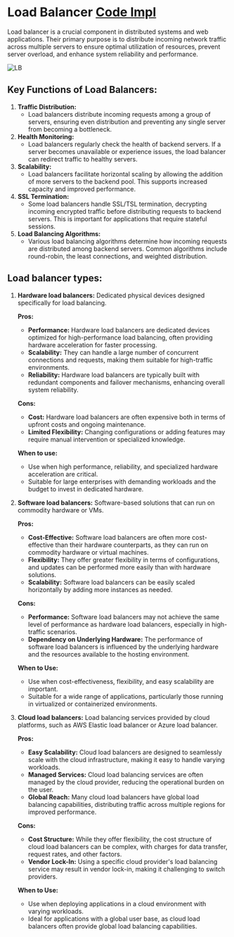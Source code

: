 # Load Balancer [Code Impl](../../caseStudies/loadbalancer/LoadBalancer.java)
Load balancer is a crucial component in distributed systems and web applications.
Their primary purpose is to distribute incoming network traffic across multiple servers to ensure optimal utilization of resources, 
prevent server overload, and enhance system reliability and performance.

![LB](https://miro.medium.com/v2/resize:fit:793/1*GArVCtBgdVvdSVj_rZhavg.jpeg)

## Key Functions of Load Balancers:

1. **Traffic Distribution:**
   - Load balancers distribute incoming requests among a group of servers, ensuring even distribution and preventing any single server from becoming a bottleneck.
2. **Health Monitoring:**
    - Load balancers regularly check the health of backend servers. If a server becomes unavailable or experience issues, the load balancer can redirect traffic to healthy servers.
3. **Scalability:**
   - Load balancers facilitate horizontal scaling by allowing the addition of more servers to the backend pool. This supports increased capacity and improved performance.
4. **SSL Termination:**
    - Some load balancers handle SSL/TSL termination, decrypting incoming encrypted traffic before distributing requests to backend servers. This is important for applications that require stateful sessions.
5. **Load Balancing Algorithms:**
   - Various load balancing algorithms determine how incoming requests are distributed among backend servers. Common algorithms include round-robin, the least connections, and weighted distribution.

## Load balancer types:

1. **Hardware load balancers:** Dedicated physical devices designed specifically for load balancing.
   
    **Pros:**
   - **Performance:** Hardware load balancers are dedicated devices optimized for high-performance load balancing, often providing hardware acceleration for faster processing.
   - **Scalability:** They can handle a large number of concurrent connections and requests, making them suitable for high-traffic environments. 
   - **Reliability:** Hardware load balancers are typically built with redundant components and failover mechanisms, enhancing overall system reliability. 

   **Cons:**
   - **Cost:** Hardware load balancers are often expensive both in terms of upfront costs and ongoing maintenance. 
   - **Limited Flexibility:** Changing configurations or adding features may require manual intervention or specialized knowledge.
   
   **When to use:**
   - Use when high performance, reliability, and specialized hardware acceleration are critical. 
   - Suitable for large enterprises with demanding workloads and the budget to invest in dedicated hardware.

3. **Software load balancers:** Software-based solutions that can run on commodity hardware or VMs.
   
   **Pros:**
    - **Cost-Effective:** Software load balancers are often more cost-effective than their hardware counterparts, as they can run on commodity hardware or virtual machines.
    - **Flexibility:** They offer greater flexibility in terms of configurations, and updates can be performed more easily than with hardware solutions.
    - **Scalability:** Software load balancers can be easily scaled horizontally by adding more instances as needed.
   
   **Cons:**
    - **Performance:** Software load balancers may not achieve the same level of performance as hardware load balancers, especially in high-traffic scenarios.
    - **Dependency on Underlying Hardware:** The performance of software load balancers is influenced by the underlying hardware and the resources available to the hosting environment.
    
    **When to Use:**
    - Use when cost-effectiveness, flexibility, and easy scalability are important. 
    - Suitable for a wide range of applications, particularly those running in virtualized or containerized environments.

5. **Cloud load balancers:** Load balancing services provided by cloud platforms, such as AWS Elastic load balancer or Azure load balancer.

   **Pros:**
    - **Easy Scalability:** Cloud load balancers are designed to seamlessly scale with the cloud infrastructure, making it easy to handle varying workloads.
    - **Managed Services:** Cloud load balancing services are often managed by the cloud provider, reducing the operational burden on the user.
    - **Global Reach:** Many cloud load balancers have global load balancing capabilities, distributing traffic across multiple regions for improved performance.
    
    **Cons:**
    - **Cost Structure:** While they offer flexibility, the cost structure of cloud load balancers can be complex, with charges for data transfer, request rates, and other factors.
    - **Vendor Lock-In:** Using a specific cloud provider's load balancing service may result in vendor lock-in, making it challenging to switch providers.
    
    **When to Use:**
    - Use when deploying applications in a cloud environment with varying workloads. 
    - Ideal for applications with a global user base, as cloud load balancers often provide global load balancing capabilities.
